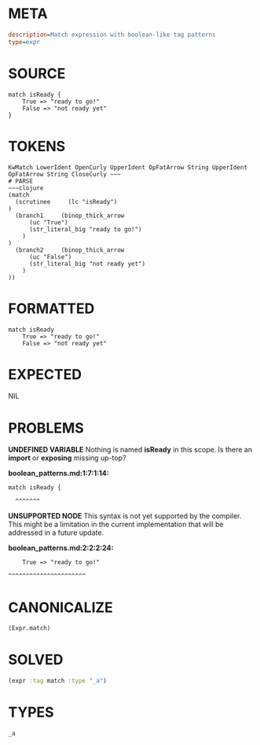 # META
~~~ini
description=Match expression with boolean-like tag patterns
type=expr
~~~
# SOURCE
~~~roc
match isReady {
	True => "ready to go!"
	False => "not ready yet"
}
~~~
# TOKENS
~~~text
KwMatch LowerIdent OpenCurly UpperIdent OpFatArrow String UpperIdent OpFatArrow String CloseCurly ~~~
# PARSE
~~~clojure
(match
  (scrutinee     (lc "isReady")
)
  (branch1     (binop_thick_arrow
      (uc "True")
      (str_literal_big "ready to go!")
    )
)
  (branch2     (binop_thick_arrow
      (uc "False")
      (str_literal_big "not ready yet")
    )
))
~~~
# FORMATTED
~~~roc
match isReady
	True => "ready to go!"
	False => "not ready yet"
~~~
# EXPECTED
NIL
# PROBLEMS
**UNDEFINED VARIABLE**
Nothing is named **isReady** in this scope.
Is there an **import** or **exposing** missing up-top?

**boolean_patterns.md:1:7:1:14:**
```roc
match isReady {
```
      ^^^^^^^


**UNSUPPORTED NODE**
This syntax is not yet supported by the compiler.
This might be a limitation in the current implementation that will be addressed in a future update.

**boolean_patterns.md:2:2:2:24:**
```roc
	True => "ready to go!"
```
	^^^^^^^^^^^^^^^^^^^^^^


# CANONICALIZE
~~~clojure
(Expr.match)
~~~
# SOLVED
~~~clojure
(expr :tag match :type "_a")
~~~
# TYPES
~~~roc
_a
~~~
